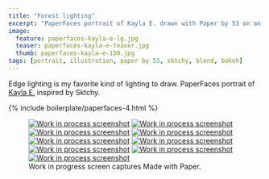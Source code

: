 ```yaml
---
title: "Forest lighting"
excerpt: "PaperFaces portrait of Kayla E. drawn with Paper by 53 on an iPad."
image: 
  feature: paperfaces-kayla-e-lg.jpg
  teaser: paperfaces-kayla-e-teaser.jpg
  thumb: paperfaces-kayla-e-150.jpg
tags: [portrait, illustration, paper by 53, sktchy, blend, bokeh]
---
```


Edge lighting is my favorite kind of lighting to draw. PaperFaces portrait of [Kayla E.](http://sktchy.com/fHCi1D) inspired by Sktchy.

{% include boilerplate/paperfaces-4.html %}

<figure class="third">
  <a href="{{ site.url }}/images/paperfaces-kayla-e-process-1-lg.jpg"><img src="{{ site.url }}/images/paperfaces-kayla-e-process-1-600.jpg" alt="Work in process screenshot"></a>
  <a href="{{ site.url }}/images/paperfaces-kayla-e-process-2-lg.jpg"><img src="{{ site.url }}/images/paperfaces-kayla-e-process-2-600.jpg" alt="Work in process screenshot"></a>
  <a href="{{ site.url }}/images/paperfaces-kayla-e-process-3-lg.jpg"><img src="{{ site.url }}/images/paperfaces-kayla-e-process-3-600.jpg" alt="Work in process screenshot"></a>
  <a href="{{ site.url }}/images/paperfaces-kayla-e-process-4-lg.jpg"><img src="{{ site.url }}/images/paperfaces-kayla-e-process-4-600.jpg" alt="Work in process screenshot"></a>
  <a href="{{ site.url }}/images/paperfaces-kayla-e-process-5-lg.jpg"><img src="{{ site.url }}/images/paperfaces-kayla-e-process-5-600.jpg" alt="Work in process screenshot"></a>
  <a href="{{ site.url }}/images/paperfaces-kayla-e-process-6-lg.jpg"><img src="{{ site.url }}/images/paperfaces-kayla-e-process-6-600.jpg" alt="Work in process screenshot"></a>
  <a href="{{ site.url }}/images/paperfaces-kayla-e-process-7-lg.jpg"><img src="{{ site.url }}/images/paperfaces-kayla-e-process-7-600.jpg" alt="Work in process screenshot"></a>
  <a href="{{ site.url }}/images/paperfaces-kayla-e-process-8-lg.jpg"><img src="{{ site.url }}/images/paperfaces-kayla-e-process-8-600.jpg" alt="Work in process screenshot"></a>
  <a href="{{ site.url }}/images/paperfaces-kayla-e-process-9-lg.jpg"><img src="{{ site.url }}/images/paperfaces-kayla-e-process-9-600.jpg" alt="Work in process screenshot"></a>
  <figcaption>Work in progress screen captures Made with Paper.</figcaption>
</figure>
